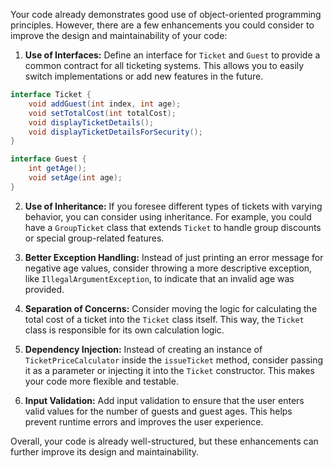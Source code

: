 Your code already demonstrates good use of object-oriented programming principles. However, there are a few enhancements you could consider to improve the design and maintainability of your code:

1. **Use of Interfaces:** Define an interface for `Ticket` and `Guest` to provide a common contract for all ticketing systems. This allows you to easily switch implementations or add new features in the future.

```java
interface Ticket {
    void addGuest(int index, int age);
    void setTotalCost(int totalCost);
    void displayTicketDetails();
    void displayTicketDetailsForSecurity();
}

interface Guest {
    int getAge();
    void setAge(int age);
}
```

2. **Use of Inheritance:** If you foresee different types of tickets with varying behavior, you can consider using inheritance. For example, you could have a `GroupTicket` class that extends `Ticket` to handle group discounts or special group-related features.

3. **Better Exception Handling:** Instead of just printing an error message for negative age values, consider throwing a more descriptive exception, like `IllegalArgumentException`, to indicate that an invalid age was provided.

4. **Separation of Concerns:** Consider moving the logic for calculating the total cost of a ticket into the `Ticket` class itself. This way, the `Ticket` class is responsible for its own calculation logic.

5. **Dependency Injection:** Instead of creating an instance of `TicketPriceCalculator` inside the `issueTicket` method, consider passing it as a parameter or injecting it into the `Ticket` constructor. This makes your code more flexible and testable.

6. **Input Validation:** Add input validation to ensure that the user enters valid values for the number of guests and guest ages. This helps prevent runtime errors and improves the user experience.

Overall, your code is already well-structured, but these enhancements can further improve its design and maintainability.